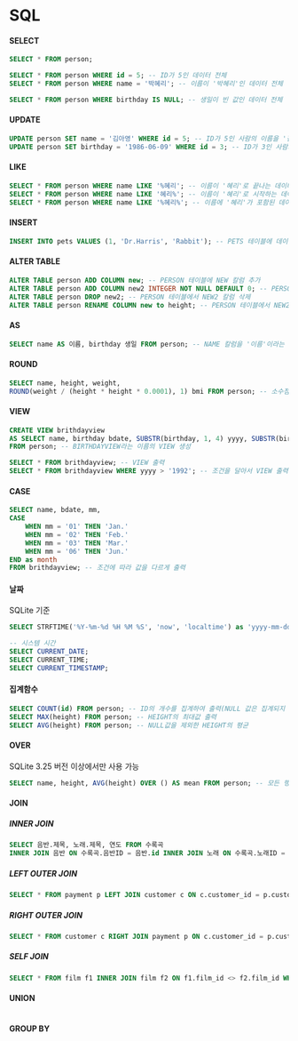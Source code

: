 # SQL

#### SELECT
```SQL
SELECT * FROM person;

SELECT * FROM person WHERE id = 5; -- ID가 5인 데이터 전체
SELECT * FROM person WHERE name = '박혜리'; -- 이름이 '박혜리'인 데이터 전체

SELECT * FROM person WHERE birthday IS NULL; -- 생일이 빈 값인 데이터 전체
```

#### UPDATE
```SQL
UPDATE person SET name = '김아영' WHERE id = 5; -- ID가 5인 사람의 이름을 '김아영'으로 변경
UPDATE person SET birthday = '1986-06-09' WHERE id = 3; -- ID가 3인 사람의 생일을 '1986-06-09'로 변경
```

#### LIKE
```SQL
SELECT * FROM person WHERE name LIKE '%혜리'; -- 이름이 '혜리'로 끝나는 데이터 전체
SELECT * FROM person WHERE name LIKE '혜리%'; -- 이름이 '혜리'로 시작하는 데이터 전체
SELECT * FROM person WHERE name LIKE '%혜리%'; -- 이름에 '혜리'가 포함된 데이터 전체
```

#### INSERT
```SQL
INSERT INTO pets VALUES (1, 'Dr.Harris', 'Rabbit'); -- PETS 테이블에 데이터 추가
```

#### ALTER TABLE
```SQL
ALTER TABLE person ADD COLUMN new; -- PERSON 테이블에 NEW 칼럼 추가
ALTER TABLE person ADD COLUMN new2 INTEGER NOT NULL DEFAULT 0; -- PERSON 테이블에 디폴트 값이 0이고 빈 값을 허용하지 않는 NEW2 칼럼 추가
ALTER TABLE person DROP new2; -- PERSON 테이블에서 NEW2 칼럼 삭제
ALTER TABLE person RENAME COLUMN new to height; -- PERSON 테이블에서 NEW2 칼럼명을 HEIGHT로 변경
```

#### AS
```SQL
SELECT name AS 이름, birthday 생일 FROM person; -- NAME 칼럼을 '이름'이라는 명칭으로 출력(출력값일 뿐 칼럼명이 달라지지 않음)
```

#### ROUND
```SQL
SELECT name, height, weight,
ROUND(weight / (height * height * 0.0001), 1) bmi FROM person; -- 소수점 1자리까지 출력(자릿수를 정하지 않을 시 정수만 출력)
```

#### VIEW
```SQL
CREATE VIEW brithdayview
AS SELECT name, birthday bdate, SUBSTR(birthday, 1, 4) yyyy, SUBSTR(birthday, 6, 2) mm, SUBSTR(birthday, 9, 2) dd
FROM person; -- BIRTHDAYVIEW라는 이름의 VIEW 생성

SELECT * FROM brithdayview; -- VIEW 출력
SELECT * FROM brithdayview WHERE yyyy > '1992'; -- 조건을 달아서 VIEW 출력
```

#### CASE
```SQL
SELECT name, bdate, mm,
CASE
	WHEN mm = '01' THEN 'Jan.'
	WHEN mm = '02' THEN 'Feb.'
	WHEN mm = '03' THEN 'Mar.'
	WHEN mm = '06' THEN 'Jun.'
END as month
FROM brithdayview; -- 조건에 따라 값을 다르게 출력
```

#### 날짜
SQLite 기준
```SQL
SELECT STRFTIME('%Y-%m-%d %H %M %S', 'now', 'localtime') as 'yyyy-mm-dd'; -- 'now' 현재 시간, 'localtime' 현지 시간 기준(GMT+9)

-- 시스템 시간
SELECT CURRENT_DATE;
SELECT CURRENT_TIME;
SELECT CURRENT_TIMESTAMP;
```

#### 집계함수
```SQL
SELECT COUNT(id) FROM person; -- ID의 개수를 집계하여 출력(NULL 값은 집계되지 않음)
SELECT MAX(height) FROM person; -- HEIGHT의 최대값 출력
SELECT AVG(height) FROM person; -- NULL값을 제외한 HEIGHT의 평균
```

#### OVER
SQLite 3.25 버전 이상에서만 사용 가능
```SQL
SELECT name, height, AVG(height) OVER () AS mean FROM person; -- 모든 행에 HEIGHT 평균값을 출력
```

#### JOIN
##### INNER JOIN
```SQL
SELECT 음반.제목, 노래.제목, 연도 FROM 수록곡
INNER JOIN 음반 ON 수록곡.음반ID = 음반.id INNER JOIN 노래 ON 수록곡.노래ID = 노래.id; -- 각 테이블의 같은 값들끼리 묶어서 출력
```
##### LEFT OUTER JOIN
```SQL
SELECT * FROM payment p LEFT JOIN customer c ON c.customer_id = p.customer_id;
```
##### RIGHT OUTER JOIN
```SQL
SELECT * FROM customer c RIGHT JOIN payment p ON c.customer_id = p.customer_id ORDER BY c.customer_id;
```
##### SELF JOIN
```SQL
SELECT * FROM film f1 INNER JOIN film f2 ON f1.film_id <> f2.film_id WHERE f1.length = f2.length;
```

#### UNION
```SQL

```

#### GROUP BY
```SQL

```
